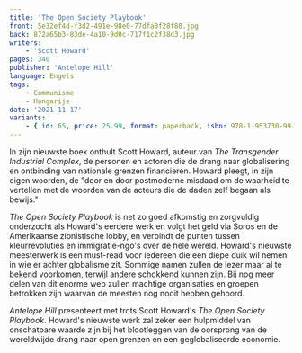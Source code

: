 ```yaml
---
title: 'The Open Society Playbook'
front: 5e32ef4d-f3d2-491e-98e0-77dfa0f28f88.jpg
back: 872a65b3-83de-4a10-9d0c-717f1c2f38d3.jpg
writers:
    - 'Scott Howard'
pages: 340
publisher: 'Antelope Hill'
language: Engels
tags:
    - Communisme
    - Hongarije
date: '2021-11-17'
variants:
    - { id: 65, price: 25.99, format: paperback, isbn: 978-1-953730-99-2 }
---
```


In zijn nieuwste boek onthult Scott Howard, auteur van *The Transgender Industrial Complex*, de personen en actoren die de drang naar globalisering en ontbinding van nationale grenzen financieren. Howard pleegt, in zijn eigen woorden, de "door en door postmoderne misdaad om de waarheid te vertellen met de woorden van de acteurs die de daden zelf begaan als bewijs."
 
*The Open Society Playbook* is net zo goed afkomstig en zorgvuldig onderzocht als Howard's eerdere werk en volgt het geld via Soros en de Amerikaanse zionistische lobby, en verbindt de punten tussen kleurrevoluties en immigratie-ngo's over de hele wereld. Howard's nieuwste meesterwerk is een must-read voor iedereen die een diepe duik wil nemen in wie er achter globalisme zit. Sommige namen zullen de lezer maar al te bekend voorkomen, terwijl andere schokkend kunnen zijn. Bij nog meer delen van dit enorme web zullen machtige organisaties en groepen betrokken zijn waarvan de meesten nog nooit hebben gehoord.
  
*Antelope Hill* presenteert met trots Scott Howard's *The Open Society Playbook*. Howard's nieuwste werk zal zeker een hulpmiddel van onschatbare waarde zijn bij het blootleggen van de oorsprong van de wereldwijde drang naar open grenzen en een geglobaliseerde economie.
